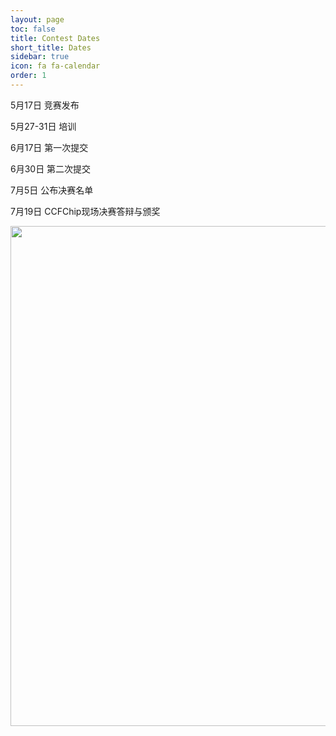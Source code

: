 ```yaml
---
layout: page
toc: false
title: Contest Dates
short_title: Dates
sidebar: true
icon: fa fa-calendar
order: 1
---
```

5月17日 竞赛发布

5月27-31日 培训

6月17日 第一次提交

6月30日 第二次提交

7月5日 公布决赛名单 

7月19日 CCFChip现场决赛答辩与颁奖

<p align="middle">
    <img src="{% link media/timeline.png %}" width="800" class="center">
</p>

